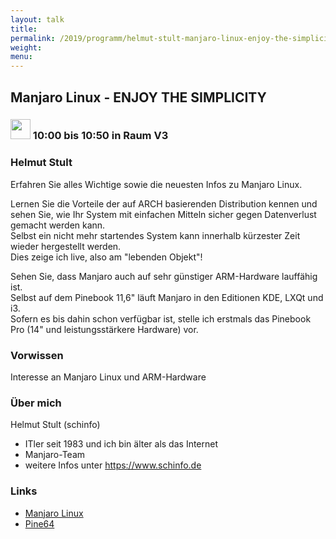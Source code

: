 ```yaml
---
layout: talk
title:
permalink: /2019/programm/helmut-stult-manjaro-linux-enjoy-the-simplicity/
weight:
menu:
---
```

## Manjaro Linux - ENJOY THE SIMPLICITY

### <img height = "32" src="../../../images/talk.svg"> 10:00 bis 10:50 in Raum V3

### Helmut Stult

Erfahren Sie alles Wichtige sowie die neuesten Infos zu Manjaro Linux.

Lernen Sie die Vorteile der auf ARCH basierenden Distribution kennen  und sehen Sie, wie Ihr System mit einfachen Mitteln sicher gegen Datenverlust gemacht werden kann.  
Selbst ein nicht mehr startendes System kann innerhalb kürzester Zeit wieder hergestellt werden.  
Dies zeige ich live, also am "lebenden Objekt"!

Sehen Sie, dass Manjaro auch auf sehr günstiger ARM-Hardware lauffähig ist.  
Selbst auf dem Pinebook 11,6" läuft Manjaro in den Editionen KDE, LXQt und i3.  
Sofern es bis dahin schon verfügbar ist, stelle ich erstmals das Pinebook Pro (14" und leistungsstärkere Hardware) vor.

### Vorwissen

Interesse an Manjaro Linux und ARM-Hardware

### Über mich

Helmut Stult (schinfo)
- ITler seit 1983 und ich bin älter als das Internet  
- Manjaro-Team  
- weitere Infos unter https://www.schinfo.de

### Links

- <a href="https://manjaro.org" target="_blank">Manjaro Linux</a>
- <a href="https://www.pine64.org" target="_blank">Pine64</a>